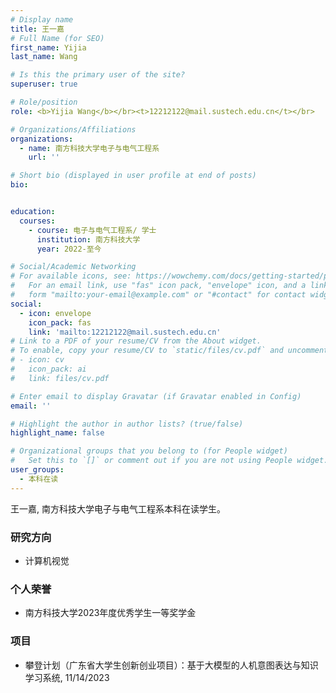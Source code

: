 ```yaml
---
# Display name
title: 王一嘉
# Full Name (for SEO)
first_name: Yijia
last_name: Wang

# Is this the primary user of the site?
superuser: true

# Role/position
role: <b>Yijia Wang</b></br><t>12212122@mail.sustech.edu.cn</t></br>

# Organizations/Affiliations
organizations:
  - name: 南方科技大学电子与电气工程系
    url: ''

# Short bio (displayed in user profile at end of posts)
bio:


education:
  courses:
    - course: 电子与电气工程系/ 学士
      institution: 南方科技大学
      year: 2022-至今

# Social/Academic Networking
# For available icons, see: https://wowchemy.com/docs/getting-started/page-builder/#icons
#   For an email link, use "fas" icon pack, "envelope" icon, and a link in the
#   form "mailto:your-email@example.com" or "#contact" for contact widget.
social:
  - icon: envelope
    icon_pack: fas
    link: 'mailto:12212122@mail.sustech.edu.cn'
# Link to a PDF of your resume/CV from the About widget.
# To enable, copy your resume/CV to `static/files/cv.pdf` and uncomment the lines below.
# - icon: cv
#   icon_pack: ai
#   link: files/cv.pdf

# Enter email to display Gravatar (if Gravatar enabled in Config)
email: ''

# Highlight the author in author lists? (true/false)
highlight_name: false

# Organizational groups that you belong to (for People widget)
#   Set this to `[]` or comment out if you are not using People widget.
user_groups:
  - 本科在读
---
```


王一嘉, 南方科技大学电子与电气工程系本科在读学生。


### **研究方向**
* 计算机视觉


### **个人荣誉**
* 南方科技大学2023年度优秀学生一等奖学金

### **项目**
* 攀登计划（广东省大学生创新创业项目）：基于大模型的人机意图表达与知识学习系统, 11/14/2023